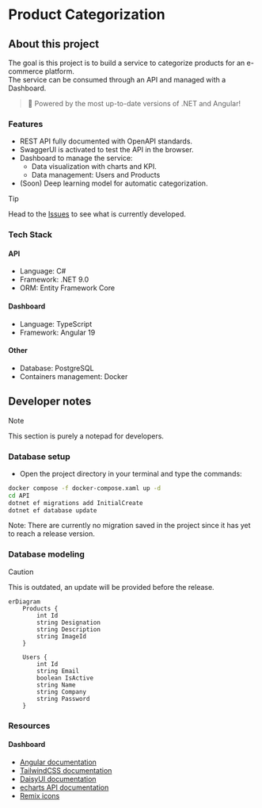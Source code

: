 # Product Categorization

## About this project

The goal is this project is to build a service to categorize products for an e-commerce platform.<br />
The service can be consumed through an API and managed with a Dashboard.

> 🚀 Powered by the most up-to-date versions of .NET and Angular!

### Features

-  REST API fully documented with OpenAPI standards.
  - SwaggerUI is activated to test the API in the browser.
- Dashboard to manage the service:
  - Data visualization with charts and KPI.
  - Data management: Users and Products
- (Soon) Deep learning model for automatic categorization.

> [!TIP]
> Head to the [Issues](https://github.com/JoffreyLGT/Product-categorization/issues) to see what is currently developed.

### Tech Stack

#### API

- Language: C#
- Framework: .NET 9.0
- ORM: Entity Framework Core

#### Dashboard

- Language: TypeScript
- Framework: Angular 19

#### Other

- Database: PostgreSQL
- Containers management: Docker

## Developer notes

> [!NOTE]
> This section is purely a notepad for developers.

### Database setup

- Open the project directory in your terminal and type the commands:
```bash
docker compose -f docker-compose.xaml up -d
cd API
dotnet ef migrations add InitialCreate
dotnet ef database update
```

Note: There are currently no migration saved in the project since it has yet to reach a release version.

### Database modeling

> [!CAUTION]
> This is outdated, an update will be provided before the release.

```mermaid
erDiagram
    Products {
        int Id
        string Designation
        string Description
        string ImageId
    }

    Users {
        int Id
        string Email
        boolean IsActive
        string Name
        string Company
        string Password
    }
```

### Resources

#### Dashboard

- [Angular documentation](https://angular.dev/)
- [TailwindCSS documentation](https://tailwindcss.com/)
- [DaisyUI documentation](https://daisyui.com/)
- [echarts API documentation](https://echarts.apache.org/en/option.html#title)
- [Remix icons](https://remixicon.com/)